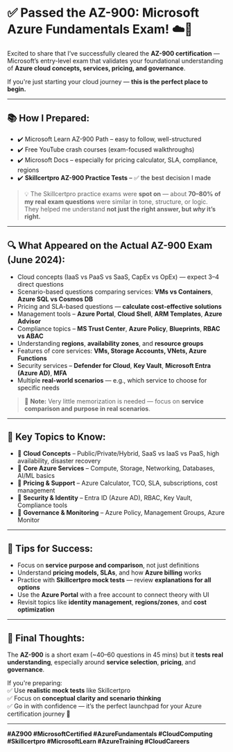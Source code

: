 # ✅ Passed the AZ-900: Microsoft Azure Fundamentals Exam! ☁️🔐

Excited to share that I’ve successfully cleared the **AZ-900 certification** — Microsoft’s entry-level exam that validates your foundational understanding of **Azure cloud concepts, services, pricing, and governance**.

If you're just starting your cloud journey — **this is the perfect place to begin.**

---

## 📚 How I Prepared:

- ✔️ Microsoft Learn AZ-900 Path – easy to follow, well-structured  
- ✔️ Free YouTube crash courses (exam-focused walkthroughs)  
- ✔️ Microsoft Docs – especially for pricing calculator, SLA, compliance, regions  
- ✔️ **Skillcertpro AZ-900 Practice Tests** – ✅ the best decision I made  

> 💡 The Skillcertpro practice exams were **spot on** — about **70–80% of my real exam questions** were similar in tone, structure, or logic.  
> They helped me understand **not just the right answer, but *why* it’s right.**

---

## 🔍 What Appeared on the Actual AZ-900 Exam (June 2024):

- Cloud concepts (IaaS vs PaaS vs SaaS, CapEx vs OpEx) — expect 3–4 direct questions  
- Scenario-based questions comparing services: **VMs vs Containers**, **Azure SQL vs Cosmos DB**  
- Pricing and SLA-based questions — **calculate cost-effective solutions**  
- Management tools – **Azure Portal**, **Cloud Shell**, **ARM Templates**, **Azure Advisor**  
- Compliance topics – **MS Trust Center**, **Azure Policy**, **Blueprints**, **RBAC vs ABAC**  
- Understanding **regions**, **availability zones**, and **resource groups**  
- Features of core services: **VMs, Storage Accounts, VNets, Azure Functions**  
- Security services – **Defender for Cloud**, **Key Vault**, **Microsoft Entra (Azure AD)**, **MFA**  
- Multiple **real-world scenarios** — e.g., which service to choose for specific needs  

> 📝 **Note:** Very little memorization is needed — focus on **service comparison and purpose in real scenarios**.

---

## 🎯 Key Topics to Know:

- 🔹 **Cloud Concepts** – Public/Private/Hybrid, SaaS vs IaaS vs PaaS, high availability, disaster recovery  
- 🔹 **Core Azure Services** – Compute, Storage, Networking, Databases, AI/ML basics  
- 🔹 **Pricing & Support** – Azure Calculator, TCO, SLA, subscriptions, cost management  
- 🔹 **Security & Identity** – Entra ID (Azure AD), RBAC, Key Vault, Compliance tools  
- 🔹 **Governance & Monitoring** – Azure Policy, Management Groups, Azure Monitor  

---

## 🧠 Tips for Success:

- Focus on **service purpose and comparison**, not just definitions  
- Understand **pricing models, SLAs**, and how **Azure billing** works  
- Practice with **Skillcertpro mock tests** — review **explanations for all options**  
- Use the **Azure Portal** with a free account to connect theory with UI  
- Revisit topics like **identity management**, **regions/zones**, and **cost optimization**

---

## 🙌 Final Thoughts:

The **AZ-900** is a short exam (~40–60 questions in 45 mins) but it **tests real understanding**, especially around **service selection**, **pricing**, and **governance**.

If you're preparing:  
✅ Use **realistic mock tests** like Skillcertpro  
✅ Focus on **conceptual clarity and scenario thinking**  
✅ Go in with confidence — it’s the perfect launchpad for your Azure certification journey 🚀

---

**#AZ900 #MicrosoftCertified #AzureFundamentals #CloudComputing #Skillcertpro #MicrosoftLearn #AzureTraining #CloudCareers**
